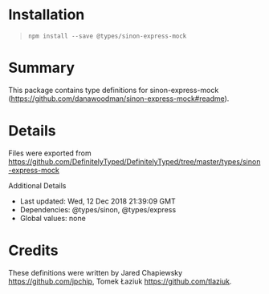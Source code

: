 # Installation
> `npm install --save @types/sinon-express-mock`

# Summary
This package contains type definitions for sinon-express-mock (https://github.com/danawoodman/sinon-express-mock#readme).

# Details
Files were exported from https://github.com/DefinitelyTyped/DefinitelyTyped/tree/master/types/sinon-express-mock

Additional Details
 * Last updated: Wed, 12 Dec 2018 21:39:09 GMT
 * Dependencies: @types/sinon, @types/express
 * Global values: none

# Credits
These definitions were written by Jared Chapiewsky <https://github.com/jpchip>, Tomek Łaziuk <https://github.com/tlaziuk>.
